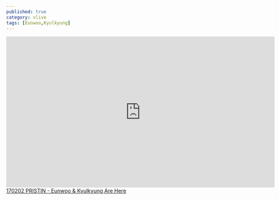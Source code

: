 ```yaml
---
published: true
category: vlive
tags: [Eunwoo,Kyulkyung]
---
```

<iframe src="http://www.vlive.tv/embed/22088" frameborder="no" scrolling="no" marginwidth="0" marginheight="0" WIDTH="720" HEIGHT="405" allowfullscreen></iframe><br /><a href="" target="_blank">170202 PRISTIN - Eunwoo & Kyulkyung Are Here</a>